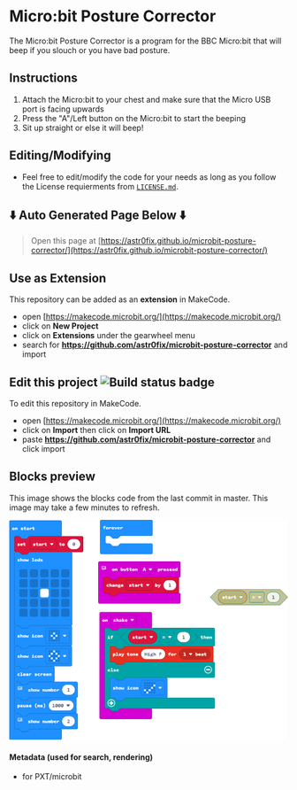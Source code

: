# Micro:bit Posture Corrector

The Micro:bit Posture Corrector is a program for the BBC Micro:bit that will beep if you slouch or you have bad posture.

## Instructions
1. Attach the Micro:bit to your chest and make sure that the Micro USB port is facing upwards
2. Press the "A"/Left button on the Micro:bit to start the beeping
3. Sit up straight or else it will beep!

## Editing/Modifying
* Feel free to edit/modify the code for your needs as long as you follow the License requierments from [`LICENSE.md`](LICENSE.md/).


## :arrow_down: Auto Generated Page Below :arrow_down:

> Open this page at [https://astr0fix.github.io/microbit-posture-corrector/](https://astr0fix.github.io/microbit-posture-corrector/)

## Use as Extension

This repository can be added as an **extension** in MakeCode.

* open [https://makecode.microbit.org/](https://makecode.microbit.org/)
* click on **New Project**
* click on **Extensions** under the gearwheel menu
* search for **https://github.com/astr0fix/microbit-posture-corrector** and import

## Edit this project ![Build status badge](https://github.com/astr0fix/microbit-posture-corrector/workflows/MakeCode/badge.svg)

To edit this repository in MakeCode.

* open [https://makecode.microbit.org/](https://makecode.microbit.org/)
* click on **Import** then click on **Import URL**
* paste **https://github.com/astr0fix/microbit-posture-corrector** and click import

## Blocks preview

This image shows the blocks code from the last commit in master.
This image may take a few minutes to refresh.

![A rendered view of the blocks](https://github.com/astr0fix/microbit-posture-corrector/raw/master/.github/makecode/blocks.png)

#### Metadata (used for search, rendering)

* for PXT/microbit
<script src="https://makecode.com/gh-pages-embed.js"></script><script>makeCodeRender("{{ site.makecode.home_url }}", "{{ site.github.owner_name }}/{{ site.github.repository_name }}");</script>
